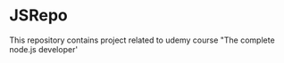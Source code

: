 # JSRepo 
This repository contains project related to udemy course "The complete node.js developer'

